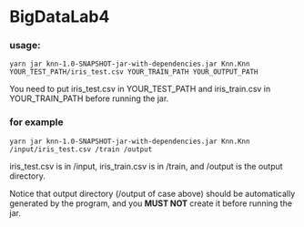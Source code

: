 # BigDataLab4
### usage:
```shell
yarn jar knn-1.0-SNAPSHOT-jar-with-dependencies.jar Knn.Knn YOUR_TEST_PATH/iris_test.csv YOUR_TRAIN_PATH YOUR_OUTPUT_PATH
```
You need to put iris_test.csv in YOUR_TEST_PATH and iris_train.csv in YOUR_TRAIN_PATH before running the jar.
### for example
```shell
yarn jar knn-1.0-SNAPSHOT-jar-with-dependencies.jar Knn.Knn /input/iris_test.csv /train /output
```
iris_test.csv is in /input, iris_train.csv is in /train, and /output is the output directory.

Notice that output directory (/output of case above) should be automatically generated by the program, and you **MUST NOT** create it before running the jar. 
